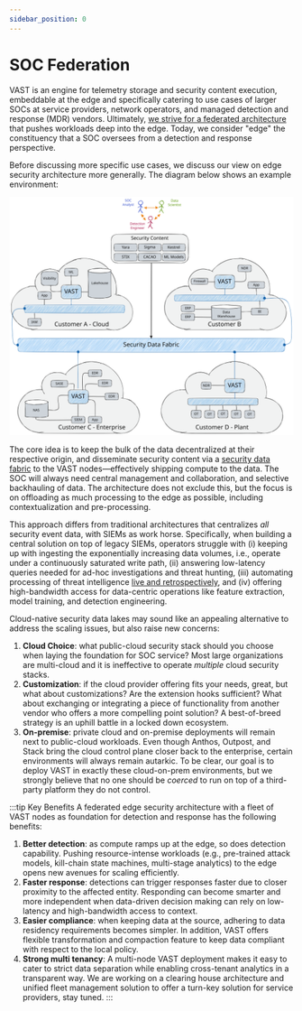 ```yaml
---
sidebar_position: 0
---
```


# SOC Federation

VAST is an engine for telemetry storage and security content execution,
embeddable at the edge and specifically catering to use cases of larger SOCs at
service providers, network operators, and managed detection and response (MDR)
vendors. Ultimately, [we strive for a federated
architecture](/docs/about/vision) that pushes workloads deep into the edge.
Today, we consider "edge" the constituency that a SOC oversees from a detection
and response perspective.

Before discussing more specific use cases, we discuss our view on edge security
architecture more generally. The diagram below shows an example environment:

![Edge Nodes](edge-nodes.excalidraw.svg)

The core idea is to keep the bulk of the data decentralized at their respective
origin, and disseminate security content via a [security data
fabric](/docs/about/vision#security-data-fabric) to the VAST
nodes—effectively shipping compute to the data. The SOC will always need central
management and collaboration, and selective backhauling of data. The
architecture does not exclude this, but the focus is on offloading as much
processing to the edge as possible, including contextualization and
pre-processing.

This approach differs from traditional architectures that centralizes *all*
security event data, with SIEMs as work horse. Specifically, when building a
central solution on top of legacy SIEMs, operators struggle with (i) keeping up
with ingesting the exponentially increasing data volumes, i.e., operate under a
continuously saturated write path, (ii) answering low-latency queries needed for
ad-hoc investigations and threat hunting, (iii) automating processing of threat
intelligence [live and retrospectively](unified-detection), and (iv)
offering high-bandwidth access for data-centric operations like feature
extraction, model training, and detection engineering.

Cloud-native security data lakes may sound like an appealing alternative to
address the scaling issues, but also raise new concerns:

1. **Cloud Choice**: what public-cloud security stack should you choose when
   laying the foundation for SOC service? Most large organizations are
   multi-cloud and it is ineffective to operate *multiple* cloud security
   stacks.
2. **Customization**: if the cloud provider offering fits your needs, great, but
   what about customizations? Are the extension hooks sufficient? What about
   exchanging or integrating a piece of functionality from another vendor who
   offers a more compelling point solution? A best-of-breed strategy is an
   uphill battle in a locked down ecosystem.
3. **On-premise**: private cloud and on-premise deployments will remain next to
   public-cloud workloads. Even though Anthos, Outpost, and Stack bring the
   cloud control plane closer back to the enterprise, certain environments will
   always remain autarkic. To be clear, our goal is to deploy VAST in exactly
   these cloud-on-prem environments, but we strongly believe that no one should
   be *coerced* to run on top of a third-party platform they do not control.

:::tip Key Benefits
A federated edge security architecture with a fleet of VAST nodes as foundation
for detection and response has the following benefits:

1. **Better detection**: as compute ramps up at the edge, so does detection
   capability. Pushing resource-intense workloads (e.g., pre-trained attack models,
   kill-chain state machines, multi-stage analytics) to the edge opens new
   avenues for scaling efficiently.
2. **Faster response**: detections can trigger responses faster due to closer
   proximity to the affected entity. Responding can become smarter and more
   independent when data-driven decision making can rely on low-latency and
   high-bandwidth access to context.
3. **Easier compliance**: when keeping data at the source, adhering to data
   residency requirements becomes simpler. In addition, VAST offers flexible
   transformation and compaction feature to keep data compliant with respect to
   the local policy.
4. **Strong multi tenancy**: A multi-node VAST deployment makes it easy to cater
   to strict data separation while enabling cross-tenant analytics in a
   transparent way. We are working on a clearing house architecture and unified
   fleet management solution to offer a turn-key solution for service providers,
   stay tuned.
:::
